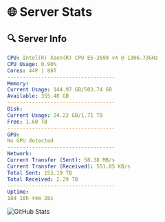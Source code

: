 # 🌐 Server Stats
## 🔍 Server Info
```yaml
CPU: Intel(R) Xeon(R) CPU E5-2699 v4 @ 1306.73GHz
CPU Usage: 0.90%
Cores: 44P | 88T
-----------------------------------
Memory:
Current Usage: 144.97 GB/503.74 GB
Available: 355.40 GB
-----------------------------------
Disk:
Current Usage: 24.22 GB/1.71 TB
Free: 1.60 TB
-----------------------------------
GPU:
No GPU detected
-----------------------------------
Network:
Current Transfer (Sent): 58.38 MB/s
Current Transfer (Received): 551.05 KB/s
Total Sent: 153.19 TB
Total Received: 2.29 TB
-----------------------------------
Uptime:
18d 10h 44m 28s
```
![GitHub Stats](https://img.shields.io/badge/Updated-2025-02-26_09:27:46-blue)